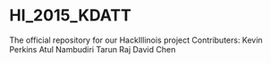 # HI_2015_KDATT
The official repository for our HackIllinois project
Contributers:
Kevin Perkins
Atul Nambudiri
Tarun Raj
David Chen
